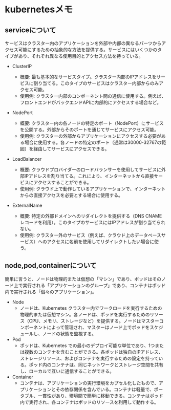 # kubernetesメモ
## serviceについて
サービスはクラスター内のアプリケーションを外部や内部の異なるパーツからアクセス可能にするための抽象的な方法を提供する。サービスにはいくつかのタイプがあり、それぞれ異なる使用目的とアクセス方法を持っている。

* ClusterIP
  * 概要: 最も基本的なサービスタイプ。クラスター内部のIPアドレスをサービスに割り当てる。このタイプのサービスはクラスター内部からのみアクセス可能。
  * 使用例: クラスター内部のコンポーネント間の通信に使用する。例えば、フロントエンドがバックエンドAPIに内部的にアクセスする場合など。

* NodePort
  * 概要: クラスター内の各ノードの特定のポート（NodePort）にサービスを公開する。外部からそのポートを通じてサービスにアクセス可能。
  * 使用例: クラスターの外部からアプリケーションにアクセスする必要がある場合に使用する。各ノードの特定のポート（通常は30000-32767の範囲）を経由してサービスにアクセスできる。

* LoadBalancer
  * 概要: クラウドプロバイダーのロードバランサーを使用してサービスに外部IPアドレスを割り当てる。これにより、インターネットから直接サービスにアクセスすることができる。
  * 使用例: クラウド上で動作しているアプリケーションで、インターネットからの直接アクセスを必要とする場合に使用する。

* ExternalName
  * 概要: 特定の外部ドメインへのリダイレクトを提供する（DNS CNAMEレコードを利用）。このタイプのサービスにはIPアドレスが割り当てられない。
  * 使用例: クラスター外のサービス（例えば、クラウド上のデータベースサービス）へのアクセスに名前を使用してリダイレクトしたい場合に使う。

## node,pod,containerについて
簡単に言うと、ノードは物理的または仮想の「マシン」であり、ポッドはそのノード上で実行される「アプリケーションのグループ」であり、コンテナはポッド内で実行される「個々のアプリケーション」。

* Node
  * ノードは、Kubernetes クラスター内でワークロードを実行するための物理的または仮想マシン。各ノードは、ポッドを実行するためのリソース（CPU、メモリ、ストレージなど）を提供する。ノードはマスターコンポーネントによって管理され、マスターはノード上でポッドをスケジュールし、ノードの状態を監視する。
* Pod
  * ポッドは、Kubernetes での最小のデプロイ可能な単位であり、1つまたは複数のコンテナを含むことができる。各ポッドは独自のIPアドレス、ストレージリソース、およびコンテナを実行するための設定を持っている。ポッド内のコンテナは、同じネットワークとストレージ空間を共有し、ローカルで互いに通信することができる。
* Container
  * コンテナは、アプリケーションの実行環境をカプセル化したもので、アプリケーションとその依存関係を含んでいる。コンテナは軽量で、ポータブル、一貫性があり、環境間で簡単に移動できる。コンテナはポッド内で実行され、各コンテナはポッドのリソースを利用して動作する。
